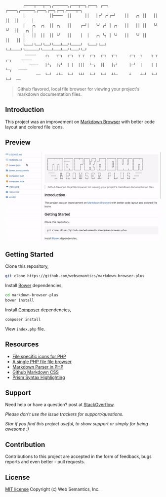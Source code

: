 ```
        ╭────┬───┬──╮╭──────╮╭───┬──╮╭───╮ ╭──╮  ╭────╮╭──────╮╭───╮╭──╮╭──╮╭────┬─╮
        │           │├────  ││      ││   │╭╯ ╭╯╭─╯    ││   ╭╮ ││   ││  ││  ││      │
        │   ╭╮  ╭╮  ││ ╭╮   ││    ╭─╯│   ╰╯ ╭╯ │ ╭╮   ││   ││ ││   ╰╯  ╰╯  ││   ╭╮ │
        │   ││  ││  ││ ╰╯   ││    │  │   ╭╮ ╰╮ │ ╰╯   ││   ╰╯ ││           ││   ││ │
        ╰───╯╰──╯╰──╯╰───┴──╯╰────╯  ╰───╯╰──╯ ╰─┴────╯╰──────╯╰────┴───┴──╯╰───╯╰─╯
         ─────    ╭╮   ┬─╮  ╭─╮  ┬ ┬  ╭─╮  ╭─╮  ┬─╮     ╭─╮  ┬    ┬ ┬  ╭─╮    ─────  
           ────   ├┴╮  ├┬╯  │ │  │││  ╰─╮  ├┤   ├┬╯     ├─╯  │    │ │  ╰─╮   ────  
              ──  ╰─╯  ┴╰─  ╰─╯  ╰┴╯  ╰─╯  ╰─╯  ┴╰─     ┴    ┴─╯  ╰─╯  ╰─╯  ──  
```
> Github flavored, local file browser for viewing your project's markdown documentation files.

## Introduction

This project was an improvement on [Markdown Browser](https://github.com/websemantics/markdown-browser) with better code layout and colored file icons.

## Preview

![](https://github.com/websemantics/markdown-browser-plus/raw/master/resources/img/preview.gif)

## Getting Started

Clone this repository,

```bash
git clone https://github.com/websemantics/markdown-browser-plus
```

Install [Bower](https://bower.io/) dependencies,

```bash
cd markdown-browser-plus
bower install
```

Install [Composer](https://getcomposer.org/) dependencies,

```bash
composer install
```

View `index.php` file.

## Resources

- [File specific icons for PHP](https://github.com/websemantics/file-icons)
- [A single PHP file file browser](https://github.com/websemantics/markdown-browser)
- [Markdown Parser in PHP](https://github.com/erusev/parsedown)
- [Github Markdown CSS](https://github.com/sindresorhus/github-markdown-css)
- [Prism Syntax Highlighting](https://github.com/PrismJS/prism)

## Support

Need help or have a question? post at [StackOverflow](https://stackoverflow.com/questions/tagged/markdown-browser-plus+websemantics).

*Please don't use the issue trackers for support/questions.*

*Star if you find this project useful, to show support or simply for being awesome :)*

## Contribution

Contributions to this project are accepted in the form of feedback, bugs reports and even better - pull requests.

## License

[MIT license](http://opensource.org/licenses/mit-license.php) Copyright (c) Web Semantics, Inc.
